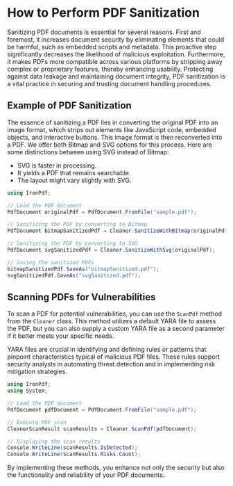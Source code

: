 # How to Perform PDF Sanitization

Sanitizing PDF documents is essential for several reasons. First and foremost, it increases document security by eliminating elements that could be harmful, such as embedded scripts and metadata. This proactive step significantly decreases the likelihood of malicious exploitation. Furthermore, it makes PDFs more compatible across various platforms by stripping away complex or proprietary features, thereby enhancing usability. Protecting against data leakage and maintaining document integrity, PDF sanitization is a vital practice in securing and trusting document handling procedures.

## Example of PDF Sanitization

The essence of sanitizing a PDF lies in converting the original PDF into an image format, which strips out elements like JavaScript code, embedded objects, and interactive buttons. This image format is then reconverted into a PDF. We offer both Bitmap and SVG options for this process. Here are some distinctions between using SVG instead of Bitmap:
- SVG is faster in processing.
- It yields a PDF that remains searchable.
- The layout might vary slightly with SVG.

```cs
using IronPdf;

// Load the PDF document
PdfDocument originalPdf = PdfDocument.FromFile("sample.pdf");

// Sanitizing the PDF by converting to Bitmap
PdfDocument bitmapSanitizedPdf = Cleaner.SanitizeWithBitmap(originalPdf);

// Sanitizing the PDF by converting to SVG
PdfDocument svgSanitizedPdf = Cleaner.SanitizeWithSvg(originalPdf);

// Saving the sanitized PDFs
bitmapSanitizedPdf.SaveAs("bitmapSanitized.pdf");
svgSanitizedPdf.SaveAs("svgSanitized.pdf");
```

## Scanning PDFs for Vulnerabilities

To scan a PDF for potential vulnerabilities, you can use the `ScanPdf` method from the `Cleaner` class. This method utilizes a default YARA file to assess the PDF, but you can also supply a custom YARA file as a second parameter if it better meets your specific needs.

YARA files are crucial in identifying and defining rules or patterns that pinpoint characteristics typical of malicious PDF files. These rules support security analysts in automating threat detection and in implementing risk mitigation strategies.

```cs
using IronPdf;
using System;

// Load the PDF document
PdfDocument pdfDocument = PdfDocument.FromFile("sample.pdf");

// Execute PDF scan
CleanerScanResult scanResults = Cleaner.ScanPdf(pdfDocument);

// Displaying the scan results
Console.WriteLine(scanResults.IsDetected);
Console.WriteLine(scanResults.Risks.Count);
```

By implementing these methods, you enhance not only the security but also the functionality and reliability of your PDF documents.